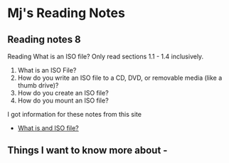 # Mj's Reading Notes

## Reading notes 8


Reading
What is an ISO file? Only read sections 1.1 - 1.4 inclusively.

1. What is an ISO File? 
2. How do you write an ISO file to a CD, DVD, or removable media (like a thumb drive)?
3. How do you create an ISO file?
4. How do you mount an ISO file?

I got information for these notes from this site
- [What is and ISO file?](https://www.lifewire.com/iso-file-2625923)


## Things I want to know more about - 
